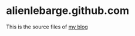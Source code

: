 alienlebarge.github.com
=======================

This is the source files of [my blog](http://blog.alienlebarge.ch)
